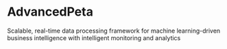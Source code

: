 # AdvancedPeta
Scalable, real-time data processing framework for machine learning-driven business intelligence with intelligent monitoring and analytics
